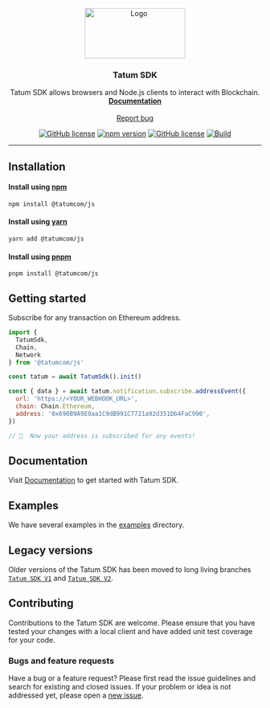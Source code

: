 <p align="center">
  <a href="https://tatum.com/">
    <img src="https://tatum.io/images/Light.svg" alt="Logo" width="200" height="100">
  </a>
</p>

<h3 align="center">Tatum SDK</h3>

<p align="center">
  Tatum SDK allows browsers and Node.js clients to interact with Blockchain.
  <br>
  <a href="https://docs.tatum.com/"><strong>Documentation</strong></a>
  <br>
  <br>
  <a href="https://github.com/tatumio/tatum-js/issues/new?assignees=-&labels=bug&template=bug_report.yml">Report bug</a>
</p>

<div align="center">

<a href="">[![GitHub license](https://img.shields.io/npm/dm/@tatumcom/js)](https://img.shields.io/npm/dm/@tatumcom/js)</a>
<a href="">[![npm version](https://img.shields.io/npm/v/@tatumcom/js.svg?style=flat-square)](https://www.npmjs.com/package/@tatumcom/js)</a>
<a href="">[![GitHub license](https://img.shields.io/badge/license-MIT-blue.svg)](https://github.com/tatumio/tatum-js/blob/master/LICENSE.txt)</a>
<a href="">[![Build](https://img.shields.io/github/actions/workflow/status/tatumio/tatum-js/build.yml?branch=master)](https://img.shields.io/github/actions/workflow/status/tatumio/tatum-js/build.yml?branch=master)</a>

</div>
<hr>

## Installation

#### Install using [npm](https://www.npmjs.com/)

```console
npm install @tatumcom/js
```

#### Install using [yarn](https://yarnpkg.com/)

```console
yarn add @tatumcom/js
```

#### Install using [pnpm](https://pnpm.io/)

```console
pnpm install @tatumcom/js
```

## Getting started
Subscribe for any transaction on Ethereum address.

```js
import {
  TatumSdk,
  Chain,
  Network
} from '@tatumcom/js'

const tatum = await TatumSdk().init()

const { data } = await tatum.notification.subscribe.addressEvent({
  url: 'https://<YOUR_WEBHOOK_URL>',
  chain: Chain.Ethereum,
  address: '0x690B9A9E9aa1C9dB991C7721a92d351Db4FaC990',
})

// 🎉  Now your address is subscribed for any events!
```

## Documentation
Visit [Documentation](https://docs.tatum.com) to get started with Tatum SDK.

## Examples

We have several examples in the [examples](https://github.com/tatumio/tatum-js/tree/v3/examples) directory.

## Legacy versions
Older versions of the Tatum SDK has been moved to long living branches [`Tatum SDK V1`](https://github.com/tatumio/tatum-js/tree/v1) and [`Tatum SDK V2`](https://github.com/tatumio/tatum-js/tree/v2).

## Contributing

Contributions to the Tatum SDK are welcome. Please ensure
that you have tested your changes with a local client and have added unit test
coverage for your code.

### Bugs and feature requests

Have a bug or a feature request? Please first read the issue guidelines and search for existing and closed issues. If your problem or idea is not addressed yet, please open a [new issue](https://github.com/tatumio/tatum-js/issues/new/choose).
